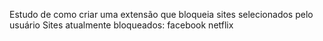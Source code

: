 Estudo de como criar uma extensão que bloqueia sites selecionados pelo usuário
Sites atualmente bloqueados:
facebook
netflix
